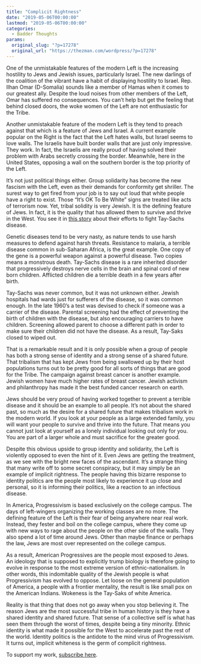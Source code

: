 ```yaml
---
title: "Complicit Rightness"
date: "2019-05-06T00:00:00"
lastmod: "2019-05-06T00:00:00"
categories:
  - Badder Thoughts
params:
  original_slug: "?p=17278"
  original_url: "https://thezman.com/wordpress/?p=17278"
---
```


One of the unmistakable features of the modern Left is the increasing
hostility to Jews and Jewish issues, particularly Israel. The new
darlings of the coalition of the vibrant have a habit of displaying
hostility to Israel. Rep. Ilhan Omar (D-Somalia) sounds like a member of
Hamas when it comes to our greatest ally. Despite the loud noises from
other members of the Left, Omar has suffered no consequences. You can’t
help but get the feeling that behind closed doors, the woke women of the
Left are not enthusiastic for the Tribe.

Another unmistakable feature of the modern Left is they tend to preach
against that which is a feature of Jews and Israel. A current example
popular on the Right is the fact that the Left hates walls, but Israel
seems to love walls. The Israelis have built border walls that are just
only impressive. They work. In fact, the Israelis are really proud of
having solved their problem with Arabs secretly crossing the border.
Meanwhile, here in the United States, opposing a wall on the southern
border is the top priority of the Left.

It’s not just political things either. Group solidarity has become the
new fascism with the Left, even as their demands for conformity get
shriller. The surest way to get fired from your job is to say out loud
that white people have a right to exist. Those “It’s OK To Be White”
signs are treated like acts of terrorism now. Yet, tribal solidity is
very Jewish. It is the defining feature of Jews. In fact, it is the
quality that has allowed them to survive and thrive in the West. You see
it in <a
href="https://www.timesofisrael.com/how-jewish-activism-has-wiped-out-tay-sachs/"
rel="noopener noreferrer" target="_blank">this story</a> about their
efforts to fight Tay-Sachs disease.

Genetic diseases tend to be very nasty, as nature tends to use harsh
measures to defend against harsh threats. Resistance to malaria, a
terrible disease common in sub-Saharan Africa, is the great example. One
copy of the gene is a powerful weapon against a powerful disease. Two
copies means a monstrous death. Tay-Sachs disease is a rare inherited
disorder that progressively destroys nerve cells in the brain and spinal
cord of new born children. Afflicted children die a terrible death in a
few years after birth.

Tay-Sachs was never common, but it was not unknown either. Jewish
hospitals had wards just for sufferers of the disease, so it was common
enough. In the late 1960’s a test was devised to check if someone was a
carrier of the disease. Parental screening had the effect of preventing
the birth of children with the disease, but also encouraging carriers to
have children. Screening allowed parent to choose a different path in
order to make sure their children did not have the disease. As a result,
Tay-Saks closed to wiped out.

That is a remarkable result and it is only possible when a group of
people has both a strong sense of identity and a strong sense of a
shared future. That tribalism that has kept Jews from being swallowed up
by their host populations turns out to be pretty good for all sorts of
things that are good for the Tribe. The campaign against breast cancer
is another example. Jewish women have much higher rates of breast
cancer. Jewish activism and philanthropy has made it the best funded
cancer research on earth.

Jews should be very proud of having worked together to prevent a
terrible disease and it should be an example to all people. It’s not
about the shared past, so much as the desire for a shared future that
makes tribalism work in the modern world. If you look at your people as
a large extended family, you will want your people to survive and thrive
into the future. That means you cannot just look at yourself as a lonely
individual looking out only for you. You are part of a larger whole and
must sacrifice for the greater good.

Despite this obvious upside to group identity and solidarity, the Left
is violently opposed to even the hint of it. Even Jews are getting the
treatment, as we see with the bright new faces of the ascendant. It’s a
strange thing that many write off to some secret conspiracy, but it may
simply be an example of implicit rightness. The people having this
bizarre response to identity politics are the people most likely to
experience it up close and personal, so it is informing their politics,
like a reaction to an infectious disease.

In America, Progressivism is based exclusively on the college campus.
The days of left-wingers organizing the working classes are no more. The
defining feature of the Left is their fear of being anywhere near real
work. Instead, they fester and boil on the college campus, where they
come up with new ways to rage about the people on the other side of the
walls. They also spend a lot of time around Jews. Other than maybe
finance or perhaps the law, Jews are most over represented on the
college campus.

As a result, American Progressives are the people most exposed to Jews.
An ideology that is supposed to explicitly trump biology is therefore
going to evolve in response to the most extreme version of
ethnic-nationalism. In other words, this indomitable quality of the
Jewish people is what Progressivism has evolved to oppose. Let loose on
the general population of America, a people with a frontier mentality,
the result is like small pox on the American Indians. Wokeness is the
Tay-Saks of white America.

Reality is that thing that does not go away when you stop believing it.
The reason Jews are the most successful tribe in human history is they
have a shared identity and shared future. That sense of a collective
self is what has seen them through the worst of times, despite being a
tiny minority. Ethnic identity is what made it possible for the West to
accelerate past the rest of the world. Identity politics is the antidote
to the mind virus of Progressivism. It turns out, implicit whiteness is
the germ of complicit rightness.

To support my work, <a href="https://www.subscribestar.com/the-z-blog"
rel="noopener noreferrer" target="_blank">subscribe here</a>.
